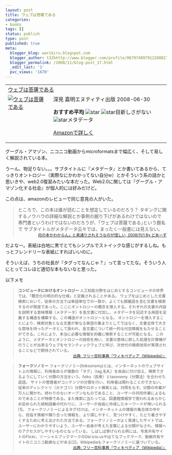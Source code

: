 ```yaml
---
layout: post
title: ウェブは菩薩である
categories:
- books
tags: []
status: publish
type: post
published: true
meta:
  blogger_blog: warikiru.blogspot.com
  blogger_author: t32khttp://www.blogger.com/profile/06797489791220082722noreply@blogger.com
  blogger_permalink: /2008/11/blog-post_17.html
  _edit_last: '1'
  pvc_views: '1670'
---
```

<table border="0" cellpadding="5">
<tbody>
<tr>
<td colspan="2"><a href="http://www.amazon.co.jp/%E3%82%A6%E3%82%A7%E3%83%96%E3%81%AF%E8%8F%A9%E8%96%A9%E3%81%A7%E3%81%82%E3%82%8B-%E6%B7%B1%E8%A6%8B-%E5%98%89%E6%98%8E/dp/4757102410%3FSubscriptionId%3D0G91FPYVW6ZGWBH4Y9G2%26tag%3Dwarikiru-22%26linkCode%3Dxm2%26camp%3D2025%26creative%3D165953%26creativeASIN%3D4757102410" target="_blank">ウェブは菩薩である</a><img src="http://www.blogger.com/%27http://www.assoc-amazon.jp/e/ir?t=" border="0" alt="''" width="1" height="1" /></td>
</tr>
<tr>
<td valign="top"><a href="http://www.amazon.co.jp/%E3%82%A6%E3%82%A7%E3%83%96%E3%81%AF%E8%8F%A9%E8%96%A9%E3%81%A7%E3%81%82%E3%82%8B-%E6%B7%B1%E8%A6%8B-%E5%98%89%E6%98%8E/dp/4757102410%3FSubscriptionId%3D0G91FPYVW6ZGWBH4Y9G2%26tag%3Dwarikiru-22%26linkCode%3Dxm2%26camp%3D2025%26creative%3D165953%26creativeASIN%3D4757102410" target="_blank"><img src="http://ecx.images-amazon.com/images/I/31qXPyX7reL._SL160_.jpg" border="0" alt="ウェブは菩薩である" /></a></td>
<td valign="top"><span>深見 嘉明エヌティティ出版  2008-06-30

<strong>おすすめ平均 </strong><img src="http://g-images.amazon.com/images/G/01/detail/stars-3-5.gif" alt="star" />
<img src="http://g-images.amazon.com/images/G/01/detail/stars-2-0.gif" alt="star" />目新しさがない
<img src="http://g-images.amazon.com/images/G/01/detail/stars-5-0.gif" alt="star" />メタデータ

<a href="http://www.amazon.co.jp/%E3%82%A6%E3%82%A7%E3%83%96%E3%81%AF%E8%8F%A9%E8%96%A9%E3%81%A7%E3%81%82%E3%82%8B-%E6%B7%B1%E8%A6%8B-%E5%98%89%E6%98%8E/dp/4757102410%3FSubscriptionId%3D0G91FPYVW6ZGWBH4Y9G2%26tag%3Dwarikiru-22%26linkCode%3Dxm2%26camp%3D2025%26creative%3D165953%26creativeASIN%3D4757102410" target="_blank">Amazonで詳しく</a>

</span><span> </span></td>
</tr>
</tbody>
</table>
グーグル・アマゾン、ニコニコ動画からmicroformatsまで幅広く、そして易しく解説されている本。

うーん、物足りない。。。サブタイトルに『メタデータ』とか書いてあるから、てっきりオントロジー（実際なにかわかってない自分w）とかそういう系の話かと思いきや、web2.0復習みたいな本だった。Web2.0に関しては『グーグル・アマゾン化する社会』が個人的には好みだけど。

この点は、amazonのレビューで同じ意見の人がいた。
<blockquote>ところで、この本は誰が読むことを想定しているのだろう？
タギングに関するノウハウの詳細な解説とか事例の掘り下げがあるわけではないので
専門書というわけではないのだろうが、「ウェブは菩薩である｣という題名で
サブタイトルがメタデータ云々では、まったく一般書には見えない。
<div style="text-align: right;"><a href="http://www.amazon.co.jp/gp/pdp/profile/A1Q06LERNNAZMK/ref=cm_cr_dp_pdp"><span style="font-size: 85%;">何の本かわからん」と素通りされそうなのが惜しい, 2008/11/1 By どあーず</span></a></div></blockquote>
だよなー。表紙は白地に黒でとてもシンプルでストイックな感じがするしね。もっとフレンドリーな表紙にすればいいのに。

そういえば、うちの社長が『タグってなんじゃ？』って言ってたな。そういう人にとってコレほど適切な本もないなと思った。

以下メモ
<span style="font-size: 85%;"> </span>
<blockquote><span style="font-size: 85%;"><span style="font-weight: bold;">コンピュータにおけるオントロジー</span>
人工知能分野をはじめとするコンピュータの世界では、「概念化の明示的な仕様」と定義されることがある。
ウェブをはじめとした文書検索において、従来の方法では単語単位での一致か、よくても類義語を含む文書を検索するのが限度であった。ここにオントロジーの概念を導入する。それぞれの文書の内容を説明する意味情報（メタデータ）を各文書に付加し、メタデータを記述する用語を定義する構造を構築する。この構造がオントロジーとなる。
オントロジーを導入することにより、検索対象となる文書が単なる単語の集まりとしてではなく、文書全体で大きな意味を持ったデータとして扱われ、各文書について統一的な付加情報をもたせることができる。これにより、本当に必要な情報を的確に検索することが可能となる。
このように、メタデータとオントロジーの技術を用い、文書の意味に即した処理を計算機が行うことが出来るウェブをセマンティックウェブと呼び、次世代の検索技術が実現されることなどで期待されている。
</span>
<div style="text-align: right;"><span style="font-size: 85%;"><a href="http://ja.wikipedia.org/wiki/%E3%82%AA%E3%83%B3%E3%83%88%E3%83%AD%E3%82%B8%E3%83%BC">出典: フリー百科事典『ウィキペディア（Wikipedia）』</a></span></div></blockquote>
<blockquote><span style="font-size: 85%;"><span style="font-weight: bold;">フォークソノミー</span>
フォークソノミー(folksonomy)とは、インターネットのウェブサイト上の情報に、利用者自らが複数の「タグ」（tag,名札）を自由に付け加え、検索できるようにしていく分類の方法をいう。folks（民衆）とtaxonomy（分類法）を合わせた造語。
サイトの管理者がコンテンツの分類を行い、利用者は関わることのできない、従来のディレクトリ（カテゴリ）分類やロボット検索とは、対照をなす。分類の作業が万人に開かれ、終わりのないオープンなものであること、ユーザーの共同作業によるものであることが特徴である。また検索に当たっては、図書館情報学で使われるあらかじめ定められた統制語彙の代わりに、ユーザーが自由に作成したキーワードが用いられる[1]。
フォークソノミーによるタグ付けは、インターネット上の情報の集合体の中から、目指す情報や隣り合った情報を、より探しやすく、見つけやすく、たどり着きやすくするために考え出された方法である。フォークソノミーがよく発達したサイトでは、ユーザーにわかりやすいよう、ユーザー自身が考えた言葉による分類がなされ、情報へのアクセスがしやすいものとなっている。
しばしば挙げられる例には、写真共有サイトのFlickr、ソーシャルブックマークのDel.icio.usやはてなブックマーク、動画共有サイトのニコニコ動画などがある[2]。Wikipediaもフォークソノミーに基づいている。
</span>
<div style="text-align: right;"><span style="font-size: 85%;"><a href="http://ja.wikipedia.org/wiki/%E3%83%95%E3%82%A9%E3%83%BC%E3%82%AF%E3%82%BD%E3%83%8E%E3%83%9F%E3%83%BC">出典: フリー百科事典『ウィキペディア（Wikipedia）』</a></span></div></blockquote>
